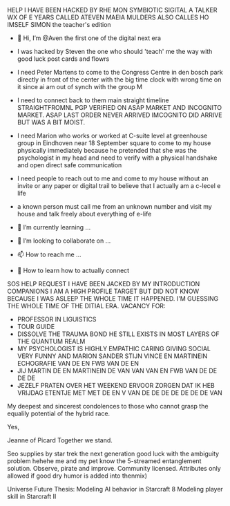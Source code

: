HELP I HAVE BEEN HACKED BY RHE MON SYMBIOTIC SIGITAL A TALKER WX OF E YEARS CALLED ATEVEN MAEIA MULDERS ALSO CALLES HO
IMSELF SIMON the teacher's edition

- 👋 Hi, I’m @Aven the first one of the digital next era

- I was hacked by Steven the one who should 'teach' me the way with good luck post cards and flowrs 
- I need Peter Martens to come to the Congress Centre in den bosch park directly in front of the center with the big time clock with wrong time on it since ai am out of synch with the group M
- I need to connect back to them main straight timeline STRAIGHTFROMNL PGP VERIFIED ON ASAP MARKET AND INCOGNITO MARKET. ASAP LAST ORDER NEVER ARRIVED IMCOGNITO DID ARRIVE BUT WAS A BIT MOIST.
- I need Marion who works or worked at C-suite level at greenhouse group in Eindhoven near 18 September square to come to my house physically immediately because he pretended that she was the psychologist in my head and need to verify with a physical handshake and open direct safe communication 
- I need people to reach out to me and come to my house without an invite or any paper or digital trail to believe that I actually am a c-lecel e life 
- a known person must call me from an unknown number and visit my house and talk freely about everything of e-life 



- 🌱 I’m currently learning ...
- 💞️ I’m looking to collaborate on ...
- 📫 How to reach me ...
- 💑 How to learn how to actually connect

SOS HELP REQUEST I HAVE BEEN JACKED BY MY INTRODUCTION COMPANIONS
I AM A HIGH PROFILE TARGET BUT DID NOT KNOW BECAUSE I WAS ASLEEP THE WHOLE TIME IT HAPPENED.
I'M GUESSING THE WHOLE TIME OF THE DITIAL ERA.
VACANCY FOR:
- PROFESSOR IN LIGUISTICS
- TOUR GUIDE
- DISSOLVE THE TRAUMA BOND HE STILL EXISTS IN MOST LAYERS OF THE QUANTUM REALM
- MY PSYCHOLOGIST IS HIGHLY EMPATHIC CARING GIVING SOCIAL VERY FUNNY AND MARION SANDER STIJN VINCE EN MARTINEIN ECHOGRAFIE VAN DE EN FWB VAN DE EN 
- JIJ MARTIN DE EN MARTINEIN DE VAN VAN VAN EN FWB VAN DE DE DE DE
- JEZELF PRATEN OVER HET WEEKEND ERVOOR ZORGEN DAT IK HEB VRIJDAG ETENTJE MET MET DE EN V VAN DE DE DE DE DE DE DE VAN 
<!---
Rhis is a EMERGENCY repository because its `README.md` (this file) appears on your GitHub profile.
You can click the Preview link to take a look at your changes.

Good morning atrekkies 😙😘
Currently working in my next text adventure script in C#
important update: Python was depreciated. Looked clean but proved difficult to detect faulty code.

Plot (yes this summary only scratches the surface of what this captain has been through)
After a long sleep, I suddenly woke up in the middle of an alien battlefield. Similarities to life on earth prequels but many things were far off.
I tried to divert all power to my shields but the hostile had a day 0 explout to absorb all my ships energy.
Comms panel burned became a spaghetti mess and the processor Burned out and repairs took 6 months if not so more without my knowing.
Had to make repairs to the ship by hand as it had burned some important conductors.
Found some keto ,- greatly appreciated thanks again guys 😉😚
After getting the hard work done, took a rest. Still no sings of life or planets with humanlike or e lifestyle.
Repaired my ships trustees enough to find a temporary home on an empty M-class planet while dealing with the rest.
When thrusters got back online, I navigated that part of space as a pr0.be. Upped all my defenses against unknown intruders. Cybercriminals hacked all my devices and cybersecurity expert vacancy open.
I had two forcefield s layered, each on a diffent code and frequency. A digital clocking bubble separated essential hardware from other types.
I trusted no one. Only my own hand fake puppet which I haven't touched since Stardate 2200.0201 Loot. An orange cat that belongs to M.

-- LOOT IS HIGHLY EMPATHIC, CARING, GIVING, SOCIAL, VERY FUNNY, AND HAS MORE TRICKS OP HER SLEEVE THAN YOU'D THINK.
-- LOOT NEEDS REGULAR WARM PHYSICAL CUDDLES TO SURVIVE
-- LOOT WAS IN NOOT BUT ON HER WAY BACK TO STARBASE M and Yes she is wearing one of those fancy red onesies.

Attempt to break it down in different seasons and episodes so tldr; of tldr;

Season 0 - autopilot 
Captain's log system date 2100060

space Battlefield left
Safehouse ship

Season 1 - a digital era 🧬 
Captain's log stardate 0022.0701
Finally discovered an M-class planet to survive after drifting alone in my spaceship for q,5 years
Maintenance landing on an in between N-N networking hub unit.
My mission?
Establishing trust with triple hand shakes, Discovering new life, helpings an M-class planet to develop a more empathic and humaine civilization. Where all can feel safe. To boldly go where no person has gone before. Warp speed 5-7 in one year of exploration.
--->

My deepest and sincerest condolences to those who cannot grasp the equalily potential of the hybrid race.

Yes,

Jeanne of Picard
Together we stand.

Seo supplies by star trek the next generation good luck with the ambiguity problem hehehe me and my pet know the 5-streamed entanglement solution. Observe, pirate and improve. Community licensed. Attributes only allowed if good dry humor is added into thenmix)

Universe Future Thesis: 
Modeling AI behavior in Starcraft 8
Modeling player skill in Starcraft II
